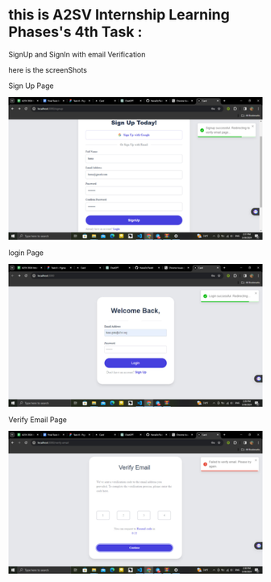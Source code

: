 # this is A2SV Internship  Learning Phases's 4th Task :

SignUp and SignIn with email Verification 

here is the screenShots

Sign Up Page

![alt text](public/signup.jpg)

login Page 

![alt text](public/login.jpg)

Verify Email Page 

![alt text](public/verifyemail.jpg)


